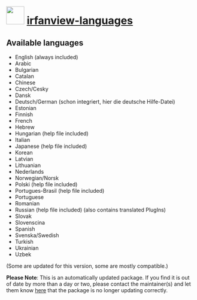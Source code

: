 ﻿# <img src="https://cdn.jsdelivr.net/gh/mkevenaar/chocolatey-packages@16a25c0108a903c15d04c8b3cd3e237441ccd6af/icons/irfanview-languages.png" width="48" height="48"/> [irfanview-languages](https://community.chocolatey.org/packages/irfanview-languages)

## Available languages

* English (always included)
* Arabic
* Bulgarian
* Catalan
* Chinese
* Czech/Cesky
* Dansk
* Deutsch/German (schon integriert, hier die deutsche Hilfe-Datei)
* Estonian
* Finnish
* French
* Hebrew
* Hungarian (help file included)
* Italian
* Japanese (help file included)
* Korean
* Latvian
* Lithuanian
* Nederlands
* Norwegian/Norsk
* Polski (help file included)
* Portugues-Brasil (help file included)
* Portuguese
* Romanian
* Russian (help file included) (also contains translated PlugIns)
* Slovak
* Slovenscina
* Spanish
* Svenska/Swedish
* Turkish
* Ukrainian
* Uzbek

(Some are updated for this version, some are mostly compatible.)

**Please Note**: This is an automatically updated package. If you find it is
out of date by more than a day or two, please contact the maintainer(s) and
let them know [here](https://github.com/mkevenaar/chocolatey-packages/issues) that the package is no longer updating correctly.
